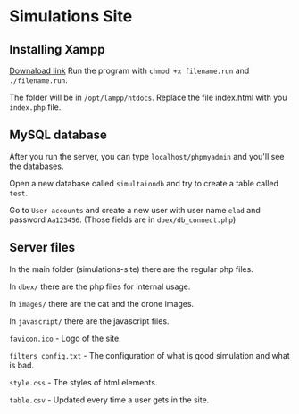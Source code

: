 # Simulations Site

## Installing Xampp

[Downaload link](https://www.apachefriends.org/download.html)
Run the program with `chmod +x filename.run` and `./filename.run`.

The folder will be in `/opt/lampp/htdocs`.
Replace the file index.html with you `index.php` file.

## MySQL database

After you run the server, you can type `localhost/phpmyadmin` and you'll see the databases.

Open a new database called `simultaiondb` and try to create a table called `test`.

Go to `User accounts` and create a new user with user name `elad` and password `Aa123456`. (Those fields are in `dbex/db_connect.php`)

## Server files

In the main folder (simulations-site) there are the regular php files.

In `dbex/` there are the php files for internal usage.

In `images/` there are the cat and the drone images.

In `javascript/` there are the javascript files.

`favicon.ico` - Logo of the site.

`filters_config.txt` - The configuration of what is good simulation and what is bad.

`style.css` - The styles of html elements.

`table.csv` - Updated every time a user gets in the site.
